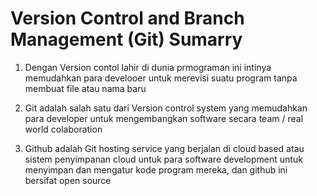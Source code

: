 # Version Control and Branch Management (Git) Sumarry

1. Dengan Version contol lahir di dunia prmograman ini intinya memudahkan para develooer untuk merevisi suatu program tanpa membuat file atau nama baru

2. Git adalah salah satu dari Version control system yang memudahkan para developer untuk mengembangkan software secara team / real world colaboration

3. Github adalah Git hosting service yang berjalan di cloud based atau sistem penyimpanan cloud untuk para software development untuk menyimpan dan mengatur kode program mereka, dan github ini bersifat open source
